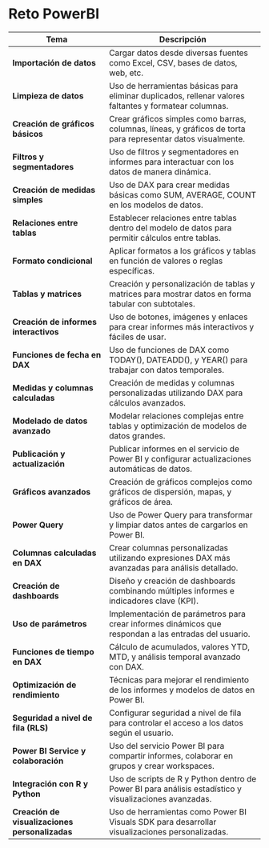 # Reto PowerBI

| **Tema**                            | **Descripción**                                                                                   |
|-------------------------------------|---------------------------------------------------------------------------------------------------|
| **Importación de datos**             | Cargar datos desde diversas fuentes como Excel, CSV, bases de datos, web, etc.                     |
| **Limpieza de datos**                | Uso de herramientas básicas para eliminar duplicados, rellenar valores faltantes y formatear columnas. |
| **Creación de gráficos básicos**     | Crear gráficos simples como barras, columnas, líneas, y gráficos de torta para representar datos visualmente. |
| **Filtros y segmentadores**          | Uso de filtros y segmentadores en informes para interactuar con los datos de manera dinámica.       |
| **Creación de medidas simples**      | Uso de DAX para crear medidas básicas como SUM, AVERAGE, COUNT en los modelos de datos.            |
| **Relaciones entre tablas**          | Establecer relaciones entre tablas dentro del modelo de datos para permitir cálculos entre tablas. |
| **Formato condicional**              | Aplicar formatos a los gráficos y tablas en función de valores o reglas específicas.               |
| **Tablas y matrices**                | Creación y personalización de tablas y matrices para mostrar datos en forma tabular con subtotales.|
| **Creación de informes interactivos** | Uso de botones, imágenes y enlaces para crear informes más interactivos y fáciles de usar.         |
| **Funciones de fecha en DAX**        | Uso de funciones de DAX como TODAY(), DATEADD(), y YEAR() para trabajar con datos temporales.      |
| **Medidas y columnas calculadas**    | Creación de medidas y columnas personalizadas utilizando DAX para cálculos avanzados.              |
| **Modelado de datos avanzado**       | Modelar relaciones complejas entre tablas y optimización de modelos de datos grandes.              |
| **Publicación y actualización**      | Publicar informes en el servicio de Power BI y configurar actualizaciones automáticas de datos.    |
| **Gráficos avanzados**               | Creación de gráficos complejos como gráficos de dispersión, mapas, y gráficos de área.             |
| **Power Query**                      | Uso de Power Query para transformar y limpiar datos antes de cargarlos en Power BI.                |
| **Columnas calculadas en DAX**       | Crear columnas personalizadas utilizando expresiones DAX más avanzadas para análisis detallado.    |
| **Creación de dashboards**           | Diseño y creación de dashboards combinando múltiples informes e indicadores clave (KPI).           |
| **Uso de parámetros**                | Implementación de parámetros para crear informes dinámicos que respondan a las entradas del usuario.|
| **Funciones de tiempo en DAX**       | Cálculo de acumulados, valores YTD, MTD, y análisis temporal avanzado con DAX.                     |
| **Optimización de rendimiento**      | Técnicas para mejorar el rendimiento de los informes y modelos de datos en Power BI.               |
| **Seguridad a nivel de fila (RLS)**  | Configurar seguridad a nivel de fila para controlar el acceso a los datos según el usuario.        |
| **Power BI Service y colaboración**  | Uso del servicio Power BI para compartir informes, colaborar en grupos y crear workspaces.        |
| **Integración con R y Python**       | Uso de scripts de R y Python dentro de Power BI para análisis estadístico y visualizaciones avanzadas.|
| **Creación de visualizaciones personalizadas** | Uso de herramientas como Power BI Visuals SDK para desarrollar visualizaciones personalizadas.  |
